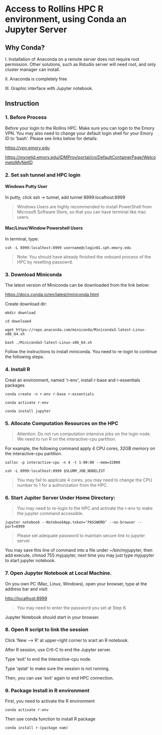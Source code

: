 ﻿# Access to Rollins HPC R environment, using Conda an Jupyter Server 

## Why Conda?

I. Installation of Anaconda on a remote server does not require root permission. Other solutions, such as Rstudio server will need root, and only cluster manager can install.

II. Anaconda is completely free

III. Graphic interface with Jupyter notebook.

## Instruction
### 1. Before Process
Before your login to the Rollins HPC. Make sure you can login to the Emory VPN. You may also need to change your default login shell for your Emory ID to 'bash'. Please see links below for details:

https://vpn.emory.edu

https://mynetid.emory.edu/IDMProv/portal/cn/DefaultContainerPage/WelcometoMyNetID

### 2. Set ssh tunnel and HPC login
#### Windows Putty User

In putty, click ssh -> tunnel, add tunnel 8999:localhost:8999

>Windows Users are highly recommended to install PowerShell from Microsoft Software Store, so that you can have terminal like mac users.
#### Mac/Linux/Window Powershell Users
In terminal, type:

`ssh -L 8999:localhost:8999 username@clogin01.sph.emory.edu`

>Note: You should have already finished the onboard process of the HPC by resetting passowrd.

### 3. Download Miniconda

The latest version of Miniconda can be downloaded from the link below:

https://docs.conda.io/en/latest/miniconda.html

Create download dir:

`mkdir download`

`cd downloaed`

`wget https://repo.anaconda.com/miniconda/Miniconda3-latest-Linux-x86_64.sh`

`bash ./Miniconda3-latest-Linux-x86_64.sh`

Follow the instructions to install miniconda. You need to re-login to continue the following steps.

### 4. Install R

Creat an environment, named 'r-env', install r-base and r-essentials packages

`conda create -n r-env r-base r-essentials`

`conda activate r-env`

`conda install jupyter`

### 5. Allocate Computation Resources on the HPC

> Attention: Do not run computation intensive jobs on the login node. We need to run R on the interactive-cpu partition.

For example, the following command apply 4 CPU cores, 32GB memory on the interactive-cpu partition.

`salloc -p interactive-cpu -n 4 -t 1-00:00 --mem=32000`

`ssh -L 8999:localhost:8999 $SLURM_JOB_NODELIST`

> You may fail to applicate 4 cores, you may need to change the CPU number to 1 for a authorization from the HPC.

### 6. Start Jupiter Server Under Home Directory:
> You may need to re-login to the HPC and activate the r-env to make the jupyter command accessible.

`jupyter notebook --NotebookApp.token=‘PASSWORD’ --no-browser --port=8999`

>Please set adequate password to maintain secure link to jupyter server.

You may save this line of command into a file under ~/bin/myjupyter, then add execute, chmod 755 myjupyter, next time you may just type myjupyter to start jupyter notebook.

### 7. Open Jupyter Notebook at Local Machine.
On you own PC (Mac, Linux, Windows), open your browser, type at the address bar and visit:

[http://localhost:8999](http://localhost:8999/)

> You may need to enter the password you set at Step 6.

Jupyter Notebook should start in your browser.

### 8. Open R script to link the session
Click 'New --> R' at upper-right corner to srart an R notebook.

After R session, use Crtl-C to end the Jupyter server.

Type 'exit' to end the interactive-cpu node.

Type 'qstat' to make sure the session is not running.

Then, you can use 'exit' again to end HPC connection.

### 9. Package Install in R environment
First, you need to activate the R environment

`conda activate r-env`

Then use conda function to install R package

`conda install r-(package nam)`

